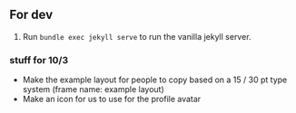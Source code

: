 ## For dev

1. Run `bundle exec jekyll serve` to run the vanilla jekyll server.

### stuff for 10/3

* Make the example layout for people to copy based on a 15 / 30 pt type system (frame name: example layout)
* Make an icon for us to use for the profile avatar
